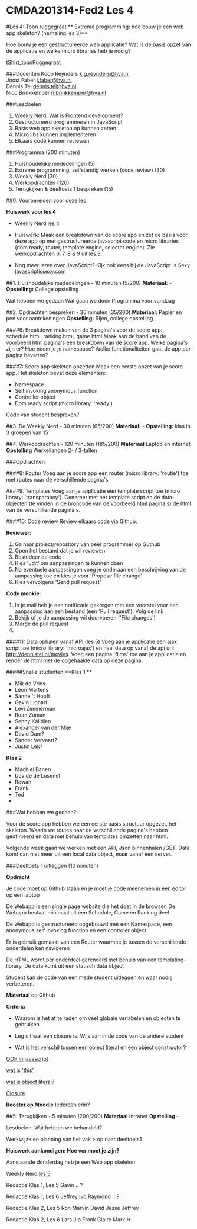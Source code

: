 CMDA201314-Fed2 Les 4
=====================

#Les 4: Toon ruggegraat
** Extreme programming: hoe bouw je een web app skeleton? (herhaling les 3)**

Hoe bouw je een gestructureerde web applicatie? Wat is de basis opzet van de applicatie en welke micro libraries heb je nodig?

[tShirt_toonRuggegraat](http://www.spreadshirt.com/black-backbone-women-s-t-shirts-C3376A4206223)

###Docenten
Koop Reynders k.g.reynders@hva.nl   
Joost Faber j.faber@hva.nl  
Dennis Tel dennis.tel@hva.nl   
Nico Brinkkemper n.brinkkemper@hva.nl  

###Lesdoelen
1. Weekly Nerd: Wat is Frontend development? 
2. Gestructureerd programmeren in JavaScript 
3. Basis web app skeleton op kunnen zetten 
4. Micro libs kunnen implementeren 
5. Elkaars code kunnen reviewen 

###Programma (200 minuten)

1. Huishoudelijke mededelingen (5) 
2. Extreme programming, zelfstandig werken (code review) (30)
3. Weekly Nerd (30) 
4. Werkopdrachten (120)
5. Terugkijken & deeltoets 1 bespreken (15)
			
	
##0. Voorbereiden voor deze les

**Huiswerk voor les 4:**

* Weekly Nerd [les 4](http://weeklynerd.tumblr.com/tagged/fed1314)

* Huiswerk: Maak een breakdown van de score app en zet de basis voor deze app op met gestructureerde javascript code en micro libraries (dom ready, router, template engine, selector engine). Zie werkopdrachten 6, 7, 8 & 9 uit les 3.

* Nog meer leren over JavaScript?
Kijk ook eens bij de JavaScript Is Sexy [javascriptissexy.com](javascriptissexy.com)


##1. Huishoudelijke mededelingen - 10 minuten (5/200)
**Materiaal:** - 
**Opstelling:** College opstelling

Wat hebben we gedaan
Wat gaan we doen
Programma voor vandaag


##2. Opdrachten bespreken - 30 minuten (35/200)
**Materiaal:** Papier en pen voor aantekeningen
**Opstelling:** Rijen, college opstelling

####6: Breakdown maken van de 3 pagina's voor de score app: schedule.html, ranking.html, game.html
Maak aan de hand van de voorbeeld html pagina's een breakdown van de score app. Welke pagina's zijn er? Hoe noem je je namespace? Welke functionaliteiten gaat de app per pagina bevatten?

####7: Score app skeleton opzetten 
Maak een eerste opzet van je score app. Het skeleton bevat deze elementen:  
- Namespace  
- Self invoking anonymous function  
- Controller object  
- Dom ready script (micro library: 'ready') 

Code van student bespreken?

##3. De Weekly Nerd - 30 minuten (65/200)
**Materiaal:** -
**Opstelling:** klas in 3 groepen van 15


##4. Werkopdrachten - 120 minuten (185/200)
**Materiaal** Laptop en internet  
**Opstelling** Werkeilanden 2- / 3-tallen


###Opdrachten


####8: Router
Voeg aan je score app een router (micro library: 'routie') toe met routes naar de verschillende pagina's

####9: Templates
Voeg aan je applicatie een template script toe (micro library: 'transparancy'). Genereer met het template script en de data-objecten (te vinden in de broncode van de voorbeeld html pagina's) de html van de verschillende pagina's.

####10: Code review
Review elkaars code via Github.

**Reviewer:**

1. Ga naar project/repository van peer programmer op Guthub
2. Open het bestand dat je wil reviewen
3. Bestudeer de code
4. Kies 'Edit' om aanpassingen te kunnen doen
5. Na eventuele aanpassingen voeg je onderaan een beschrijving van de aanpassing toe en kies je voor 'Propose file change'
6. Kies vervolgens 'Send pull request'

**Code monkie:**
1. In je mail heb je een notificatie gekregen met een voorstel voor een aanpassing aan een bestand (een 'Pull request'). Volg de link
2. Bekijk of je de aanpassing wil doorvoeren ('File changes')
3. Merge de pull request
4. 

####11: Data ophalen vanaf API (les 5)
Voeg aan je applicatie een ajax script toe (micro library: 'microajax') en haal data op vanaf de api url: http://dennistel.nl/movies. Voeg een pagina 'films' toe aan je applicatie en render de html met de opgehaalde data op deze pagina.  

#####Snelle studenten
**Klas 1 **

* Mik de Vries
* Léon Martens
* Sanne 't Hooft
* Gavin Lighart
* Levi Zimmerman
* Roan Zuman
* Senny Kalidien
* Alexander van der Mije
* David Dam?
* Sander Vervaart?
* Justin Lek?

**Klas 2**

* Machiel Banen
* Davide de Lusenet
* Rowan
* Frank
* Ted
* 



###Wat hebben we gedaan?

Voor de score app hebben we een eerste basis structuur opgezet, het skeleton. Waarin we routes naar de verschillende pagina's hebben gedfinieerd en data met behulp van templates omzetten naar html.

Volgende week gaan we werken met een API, Json binnenhalen /GET. Data komt dan niet meer uit een local data object, maar vanaf een server.

###Deeltoets 1 uitleggen (10 minuten)

**Opdracht**

Je code moet op Github staan én je moet je code meenemen in een editor op een laptop

De Webapp is een single page website die het doet in de browser, De Webapp bestaat minimaal uit een Schedule, Game en Ranking deel

De Webapp is gestructureerd opgebouwd met een Namespace, een anonymous self invoking function en een controler object

Er is gebruik gemaakt van een Router waarmee je tussen de verschillende onderdelen kan navigeren

De HTML wordt per onderdeel gerenderd met behulp van een templating-library. De data komt uit een statisch data object

Student kan de code van een mede student uitleggen en waar nodig verbeteren.

**Materiaal**
op Github


**Criteria**
- Waarom is het af te raden om veel globale variabelen en objecten te gebruiken- Leg uit wat een closure is. Wijs aan in de code van de andere student- Wat is het verschil tussen een object literal en een object constructor? 
[OOP in javascript](http://javascriptissexy.com/oop-in-javascript-what-you-need-to-know/)

[wat is 'this'](http://javascriptissexy.com/understand-javascripts-this-with-clarity-and-master-it/)

[wat is object literal?](http://javascriptissexy.com/javascript-objects-in-detail/)

[Closure](http://javascriptissexy.com/understand-javascript-closures-with-ease/)



**Rooster op Moodle**
Iedereen erin?




##5. Terugkijken - 5 minuten (200/200)
**Materiaal** Intranet
**Opstelling** - 

Lesdoelen: Wat hebben we behandeld? 

Werkwijze en planning van het vak > op naar deeltoets1


**Huiswerk aankondigen: Hoe ver moet je zijn?**

Aanstaande donderdag heb je een Web app skeleton


Weekly Nerd [les 5](http://weeklynerd.tumblr.com/tagged/fed1314)


Redactie Klas 1, Les 5
Gavin
.. ?



Redactie Klas 1, Les 6
Jeffrey
Ivo
Raymond
.. ?


Redactie Klas 2, Les 5
Ron
Marvin
David
Jesse
Jeffrey


Redactie Klas 2, Les 6
Lars
Jip
Frank
Claire
Mark H









